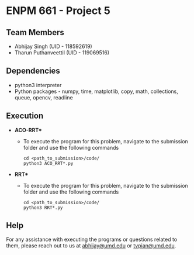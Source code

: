 # ENPM 661 - Project 5

## Team Members
* Abhijay Singh (UID - 118592619)
* Tharun Puthanveettil (UID - 119069516)

## Dependencies

* python3 interpreter
* Python packages - numpy, time, matplotlib, copy, math, collections, queue, opencv, readline

## Execution

* **ACO-RRT\*** 
    
    - To execute the program for this problem, navigate to the submission folder and use the following commands
        ```
        cd <path_to_submission>/code/
        python3 ACO_RRT*.py
        ```

* **RRT\*** 
    - To execute the program for this problem, navigate to the submission folder and use the following commands
        ```
        cd <path_to_submission>/code/
        python3 RRT*.py
        ```

## Help
For any assistance with executing the programs or questions related to them, please reach out to us at abhijay@umd.edu or tvpian@umd.edu.